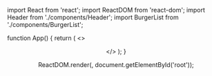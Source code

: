 import React from 'react';
import ReactDOM from 'react-dom';
import Header from './components/Header';
import BurgerList from './components/BurgerList';

function App() {
  return (
    <>
      <Header title="My Awesome Burger Project" />
      <BurgerList />
    </>
  );
}

ReactDOM.render(<App />, document.getElementById('root'));


